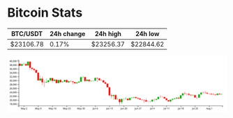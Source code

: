 # Bitcoin Stats

BTC/USDT|24h change|24h high|24h low|
|---|---|---|---|
|$23106.78|0.17%|$23256.37|$22844.62|

<img src="./chart.svg">
